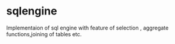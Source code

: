 # sqlengine
Implementaion of sql engine with feature of selection , aggregate functions,joining of tables etc.
